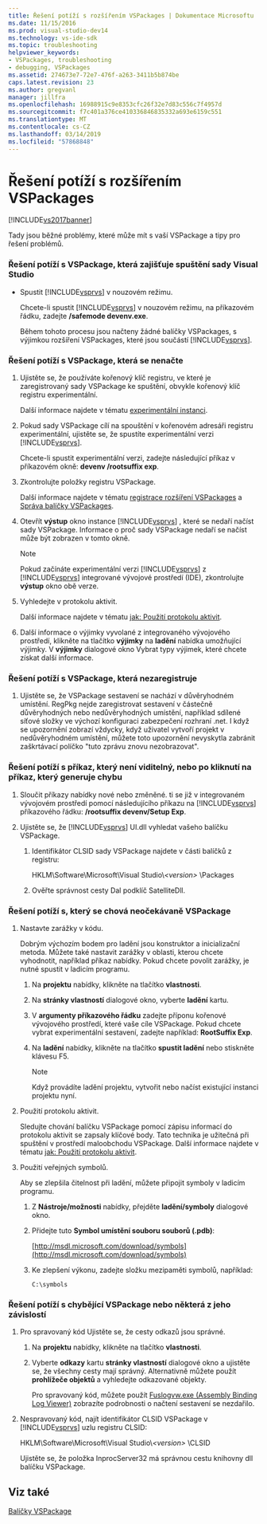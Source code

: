 ```yaml
---
title: Řešení potíží s rozšířením VSPackages | Dokumentace Microsoftu
ms.date: 11/15/2016
ms.prod: visual-studio-dev14
ms.technology: vs-ide-sdk
ms.topic: troubleshooting
helpviewer_keywords:
- VSPackages, troubleshooting
- debugging, VSPackages
ms.assetid: 274673e7-72e7-476f-a263-3411b5b874be
caps.latest.revision: 23
ms.author: gregvanl
manager: jillfra
ms.openlocfilehash: 16988915c9e8353cfc26f32e7d83c556c7f4957d
ms.sourcegitcommit: f7c401a376ce410336846835332a693e6159c551
ms.translationtype: MT
ms.contentlocale: cs-CZ
ms.lasthandoff: 03/14/2019
ms.locfileid: "57868848"
---
```

# <a name="troubleshooting-vspackages"></a>Řešení potíží s rozšířením VSPackages
[!INCLUDE[vs2017banner](../includes/vs2017banner.md)]

Tady jsou běžné problémy, které může mít s vaší VSPackage a tipy pro řešení problémů.  
  
### <a name="to-troubleshoot-a-vspackage-that-keeps-visual-studio-from-starting"></a>Řešení potíží s VSPackage, která zajišťuje spuštění sady Visual Studio  
  
-   Spustit [!INCLUDE[vsprvs](../includes/vsprvs-md.md)] v nouzovém režimu.  
  
     Chcete-li spustit [!INCLUDE[vsprvs](../includes/vsprvs-md.md)] v nouzovém režimu, na příkazovém řádku, zadejte **/safemode devenv.exe**.  
  
     Během tohoto procesu jsou načteny žádné balíčky VSPackages, s výjimkou rozšíření VSPackages, které jsou součástí [!INCLUDE[vsprvs](../includes/vsprvs-md.md)].  
  
### <a name="to-troubleshoot-a-vspackage-that-does-not-load"></a>Řešení potíží s VSPackage, která se nenačte  
  
1.  Ujistěte se, že používáte kořenový klíč registru, ve které je zaregistrovaný sady VSPackage ke spuštění, obvykle kořenový klíč registru experimentální.  
  
     Další informace najdete v tématu [experimentální instanci](../extensibility/the-experimental-instance.md).  
  
2.  Pokud sady VSPackage cílí na spouštění v kořenovém adresáři registru experimentální, ujistěte se, že spustíte experimentální verzi [!INCLUDE[vsprvs](../includes/vsprvs-md.md)].  
  
     Chcete-li spustit experimentální verzi, zadejte následující příkaz v příkazovém okně: **devenv /rootsuffix exp**.  
  
3.  Zkontrolujte položky registru VSPackage.  
  
     Další informace najdete v tématu [registrace rozšíření VSPackages](internals/registering-vspackages.md) a [Správa balíčky VSPackages](../extensibility/managing-vspackages.md).  
  
4.  Otevřít **výstup** okno instance [!INCLUDE[vsprvs](../includes/vsprvs-md.md)] , které se nedaří načíst sady VSPackage. Informace o proč sady VSPackage nedaří se načíst může být zobrazen v tomto okně.  
  
    > [!NOTE]
    >  Pokud začínáte experimentální verzi [!INCLUDE[vsprvs](../includes/vsprvs-md.md)] z [!INCLUDE[vsprvs](../includes/vsprvs-md.md)] integrované vývojové prostředí (IDE), zkontrolujte **výstup** okno obě verze.  
  
5.  Vyhledejte v protokolu aktivit.  
  
     Další informace najdete v tématu [jak: Použití protokolu aktivit](../extensibility/how-to-use-the-activity-log.md).  
  
6.  Další informace o výjimky vyvolané z integrovaného vývojového prostředí, klikněte na tlačítko **výjimky** na **ladění** nabídka umožňující výjimky. V **výjimky** dialogové okno Vybrat typy výjimek, které chcete získat další informace.  
  
### <a name="to-troubleshoot-a-vspackage-that-does-not-register"></a>Řešení potíží s VSPackage, která nezaregistruje  
  
1.  Ujistěte se, že VSPackage sestavení se nachází v důvěryhodném umístění. RegPkg nejde zaregistrovat sestavení v částečně důvěryhodných nebo nedůvěryhodných umístění, například sdílené síťové složky ve výchozí konfiguraci zabezpečení rozhraní .net. I když se upozornění zobrazí vždycky, když uživatel vytvoří projekt v nedůvěryhodném umístění, můžete toto upozornění nevyskytla zabránit zaškrtávací políčko "tuto zprávu znovu nezobrazovat".  
  
### <a name="to-troubleshoot-a-command-that-is-not-visible-or-that-generates-an-error-when-you-click-a-command"></a>Řešení potíží s příkaz, který není viditelný, nebo po kliknutí na příkaz, který generuje chybu  
  
1.  Sloučit příkazy nabídky nové nebo změněné. ti se již v integrovaném vývojovém prostředí pomocí následujícího příkazu na [!INCLUDE[vsprvs](../includes/vsprvs-md.md)] příkazového řádku: **/rootsuffix devenv/Setup Exp**.  
  
2.  Ujistěte se, že [!INCLUDE[vsprvs](../includes/vsprvs-md.md)] UI.dll vyhledat vašeho balíčku VSPackage.  
  
    1.  Identifikátor CLSID sady VSPackage najdete v části balíčků z registru:  
  
         HKLM\Software\Microsoft\Visual Studio\\*\<version>* \Packages  
  
    2.  Ověřte správnost cesty Dal podklíč SatelliteDll.  
  
### <a name="to-troubleshoot-a-vspackage-that-behaves-unexpectedly"></a>Řešení potíží s, který se chová neočekávaně VSPackage  
  
1.  Nastavte zarážky v kódu.  
  
     Dobrým výchozím bodem pro ladění jsou konstruktor a inicializační metoda. Můžete také nastavit zarážky v oblasti, kterou chcete vyhodnotit, například příkaz nabídky. Pokud chcete povolit zarážky, je nutné spustit v ladicím programu.  
  
    1.  Na **projektu** nabídky, klikněte na tlačítko **vlastnosti**.  
  
    2.  Na **stránky vlastností** dialogové okno, vyberte **ladění** kartu.  
  
    3.  V **argumenty příkazového řádku** zadejte příponu kořenové vývojového prostředí, které vaše cíle VSPackage. Pokud chcete vybrat experimentální sestavení, zadejte například: **RootSuffix Exp**.  
  
    4.  Na **ladění** nabídky, klikněte na tlačítko **spustit ladění** nebo stiskněte klávesu F5.  
  
        > [!NOTE]
        >  Když provádíte ladění projektu, vytvořit nebo načíst existující instanci projektu nyní.  
  
2.  Použití protokolu aktivit.  
  
     Sledujte chování balíčku VSPackage pomocí zápisu informací do protokolu aktivit se zapsaly klíčové body. Tato technika je užitečná při spuštění v prostředí maloobchodu VSPackage. Další informace najdete v tématu [jak: Použití protokolu aktivit](../extensibility/how-to-use-the-activity-log.md).  
  
3.  Použití veřejných symbolů.  
  
     Aby se zlepšila čitelnost při ladění, můžete připojit symboly v ladicím programu.  
  
    1.  Z **Nástroje/možnosti** nabídky, přejděte **ladění/symboly** dialogové okno.  
  
    2.  Přidejte tuto **Symbol umístění souboru souborů (.pdb)**:  
  
         [http://msdl.microsoft.com/download/symbols](http://msdl.microsoft.com/download/symbols)  
  
    3.  Ke zlepšení výkonu, zadejte složku mezipaměti symbolů, například:  
  
        ```  
        C:\symbols  
        ```  
  
### <a name="to-troubleshoot-a-missing-vspackage-or-one-of-its-dependencies"></a>Řešení potíží s chybějící VSPackage nebo některá z jeho závislostí  
  
1. Pro spravovaný kód Ujistěte se, že cesty odkazů jsou správné.  
  
   1.  Na **projektu** nabídky, klikněte na tlačítko **vlastnosti**.  
  
   2.  Vyberte **odkazy** kartu **stránky vlastností** dialogové okno a ujistěte se, že všechny cesty mají správný. Alternativně můžete použít **prohlížeče objektů** a vyhledejte odkazované objekty.  
  
        Pro spravovaný kód, můžete použít [Fuslogvw.exe (Assembly Binding Log Viewer)](http://msdn.microsoft.com/library/e32fa443-0778-4cc3-bf36-5c8ea297d296) zobrazíte podrobnosti o načtení sestavení se nezdařilo.  
  
2. Nespravovaný kód, najít identifikátor CLSID VSPackage v [!INCLUDE[vsprvs](../includes/vsprvs-md.md)] uzlu registru CLSID:  
  
    HKLM\Software\Microsoft\Visual Studio\\*\<version>* \CLSID  
  
   Ujistěte se, že položka InprocServer32 má správnou cestu knihovny dll balíčku VSPackage.  
  
## <a name="see-also"></a>Viz také  
 [Balíčky VSPackage](../extensibility/internals/vspackages.md)
